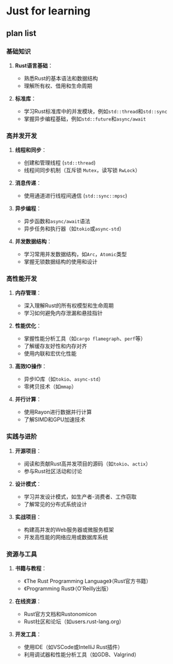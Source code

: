 # Just for learning



## plan list

### 基础知识
1. **Rust语言基础**：
   - 熟悉Rust的基本语法和数据结构
   - 理解所有权、借用和生命周期

2. **标准库**：
   - 学习Rust标准库中的并发模块，例如`std::thread`和`std::sync`
   - 掌握异步编程基础，例如`std::future`和`async/await`

### 高并发开发
1. **线程和同步**：
   - 创建和管理线程 (`std::thread`)
   - 线程间同步机制（互斥锁 `Mutex`，读写锁 `RwLock`）

2. **消息传递**：
   - 使用通道进行线程间通信 (`std::sync::mpsc`)

3. **异步编程**：
   - 异步函数和`async/await`语法
   - 异步任务和执行器（如`tokio`或`async-std`）

4. **并发数据结构**：
   - 学习常用并发数据结构，如`Arc`，`Atomic`类型
   - 掌握无锁数据结构的使用和设计

### 高性能开发
1. **内存管理**：
   - 深入理解Rust的所有权模型和生命周期
   - 学习如何避免内存泄漏和悬挂指针

2. **性能优化**：
   - 掌握性能分析工具（如`cargo flamegraph`、`perf`等）
   - 了解缓存友好性和内存对齐
   - 使用内联和宏优化性能

3. **高效IO操作**：
   - 异步IO库（如`tokio`、`async-std`）
   - 零拷贝技术（如`mmap`）

4. **并行计算**：
   - 使用Rayon进行数据并行计算
   - 了解SIMD和GPU加速技术

### 实践与进阶
1. **开源项目**：
   - 阅读和贡献Rust高并发项目的源码（如`tokio`、`actix`）
   - 参与Rust社区活动和讨论

2. **设计模式**：
   - 学习并发设计模式，如生产者-消费者、工作窃取
   - 了解常见的分布式系统设计

3. **实战项目**：
   - 构建高并发的Web服务器或微服务框架
   - 开发高性能的网络应用或数据库系统

### 资源与工具
1. **书籍与教程**：
   - 《The Rust Programming Language》（Rust官方书籍）
   - 《Programming Rust》（O'Reilly出版）

2. **在线资源**：
   - Rust官方文档和Rustonomicon
   - Rust社区和论坛（如users.rust-lang.org）

3. **开发工具**：
   - 使用IDE（如VSCode或IntelliJ Rust插件）
   - 利用调试器和性能分析工具（如GDB、Valgrind）
